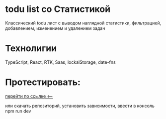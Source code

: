 # todu list со Статистикой

Классический todu лист с выводом наглядной статистики, фильтрацией, добавлением, изменением и удалением задач

# Технолигии

TypeScript, React, RTK, Saas, lockalStorage, date-fns

# Протестировать:

<a href=''>перейти по ссылке <--</a>

или скачать репозиторий, установить зависимости, ввести в консоль npm run dev
